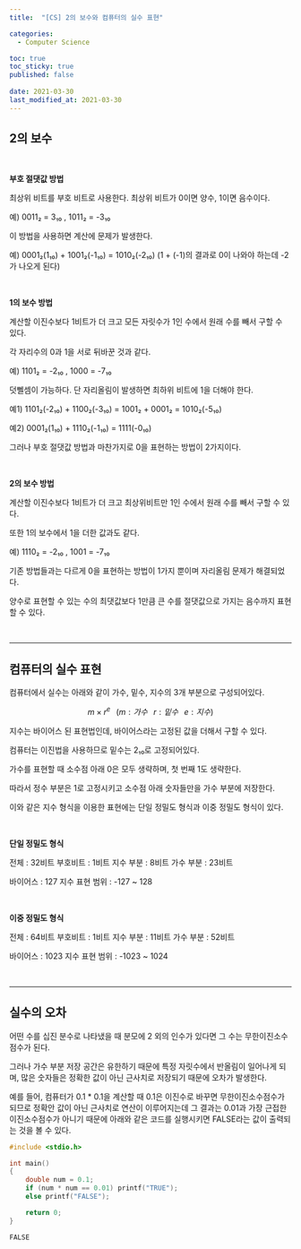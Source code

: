 ```yaml
---
title:  "[CS] 2의 보수와 컴퓨터의 실수 표현"

categories:
  - Computer Science

toc: true
toc_sticky: true
published: false
 
date: 2021-03-30
last_modified_at: 2021-03-30
---
```


## **2의 보수**

<br>

**부호 절댓값 방법**

최상위 비트를 부호 비트로 사용한다. 최상위 비트가 0이면 양수, 1이면 음수이다.

예) 0011₂ = 3₁₀ , 1011₂ = -3₁₀

이 방법을 사용하면 계산에 문제가 발생한다.

예) 0001₂(1₁₀) + 1001₂(-1₁₀) = 1010₂(-2₁₀) (1 + (-1)의 결과로 0이 나와야 하는데 -2가 나오게 된다)

<br>

**1의 보수 방법**

계산할 이진수보다 1비트가 더 크고 모든 자릿수가 1인 수에서 원래 수를 빼서 구할 수 있다.

각 자리수의 0과 1을 서로 뒤바꾼 것과 같다.

예) 1101₂ = -2₁₀ , 1000 = -7₁₀

덧뻴셈이 가능하다. 단 자리올림이 발생하면 최하위 비트에 1을 더해야 한다.

예1) 1101₂(-2₁₀) + 1100₂(-3₁₀) = 1001₂ + 0001₂ = 1010₂(-5₁₀)

예2) 0001₂(1₁₀) + 1110₂(-1₁₀) = 1111(-0₁₀)

그러나 부호 절댓값 방법과 마찬가지로 0을 표현하는 방법이 2가지이다.

<br>

**2의 보수 방법**

계산할 이진수보다 1비트가 더 크고 최상위비트만 1인 수에서 원래 수를 빼서 구할 수 있다.

또한 1의 보수에서 1을 더한 값과도 같다.

예) 1110₂ = -2₁₀ , 1001 = -7₁₀

기존 방법들과는 다르게 0을 표현하는 방법이 1가지 뿐이며 자리올림 문제가 해결되었다.

양수로 표현할 수 있는 수의 최댓값보다 1만큼 큰 수를 절댓값으로 가지는 음수까지 표현할 수 있다.

<br>

---

## **컴퓨터의 실수 표현**

컴퓨터에서 실수는 아래와 같이 가수, 밑수, 지수의 3개 부분으로 구성되어있다.

$$
m×r^e⠀( m : 가수⠀r : 밑수⠀e : 지수 )
$$

지수는 바이어스 된 표현법인데, 바이어스라는 고정된 값을 더해서 구할 수 있다.

컴퓨터는 이진법을 사용하므로 밑수는 2₁₀로 고정되어있다.

가수를 표현할 때 소수점 아래 0은 모두 생략하며, 첫 번째 1도 생략한다.

따라서 정수 부분은 1로 고정시키고 소수점 아래 숫자들만을 가수 부분에 저장한다.

이와 같은 지수 형식을 이용한 표현에는 단일 정밀도 형식과 이중 정밀도 형식이 있다.

<br>

**단일 정밀도 형식**

전체 : 32비트
부호비트  : 1비트
지수 부분 : 8비트
가수 부분 : 23비트

바이어스 : 127
지수 표현 범위 : -127 ~ 128

<br>

**이중 정밀도 형식**

전체 : 64비트
부호비트  : 1비트
지수 부분 : 11비트
가수 부분 : 52비트

바이어스 : 1023
지수 표현 범위 : -1023 ~ 1024

<br>

---

## **실수의 오차**

어떤 수를 십진 분수로 나타냈을 때 분모에 2 외의 인수가 있다면 그 수는 무한이진소수점수가 된다.

그러나 가수 부분 저장 공간은 유한하기 때문에 특정 자릿수에서 반올림이 일어나게 되며, 많은 숫자들은 정확한 값이 아닌 근사치로 저장되기 때문에 오차가 발생한다.

예를 들어, 컴퓨터가 0.1 * 0.1을 계산할 때 0.1은 이진수로 바꾸면 무한이진소수점수가 되므로 정확안 값이 아닌 근사치로 연산이 이루어지는데 그 결과는 0.01과 가장 근접한 이진소수점수가 아니기 때문에 아래와 같은 코드를 실행시키면 FALSE라는 값이 출력되는 것을 볼 수 있다.

```c
#include <stdio.h>

int main()
{
    double num = 0.1;
    if (num * num == 0.01) printf("TRUE");
    else printf("FALSE");

    return 0;
}
```

```c
FALSE
```